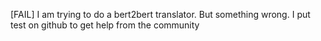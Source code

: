 


[FAIL] I am trying to do a bert2bert translator.  But something wrong. I put test on github to get help from the community
